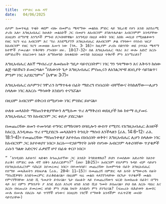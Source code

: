 ```yaml
---
title:  የምድር ሁሉ ዳኛ
date:   04/06/2025
---
```


`ሰዶም ከመጥፋቷ ጥቂት ቀደም ብሎ በመምሬ ሜዳማው መልክአ ምድር ላይ ገቢራዊ የሆነ አንድ አስገራሚ ታሪክ አለ። እግዚአብሔር ከሁለት መልአኮች ጋር በመሆን ለአብርሃም ይገለጥለታል። አብርሃምም እንዳያቸው እነዚህን ሰማያዊ እንግዶች ምግብ ይጋብዛቸዋል። እንግዲህ በዚህ ወቅት ነበር እስከ መሲህ የሚዘልቀውን የዘር ሃረግ ፍሬ አብርሃም እና ሣራ እንደሚያገኙ እግዚአብሔር ለአብርሃም ቃል የገባው። የየሱስ ዝርያ ከአብርሃም የዘር ሃረግ መመዘዙ እሙን ነው (ገላ. 3፡ 16)። ከዚያም ታሪኩ በድንገት ወደ ኃጥአኑ ሜዳማ ከተሞች ያመራል። ጥቅሶቹን ያንብቡ፡ ዘፍ. 18፡17-32። ስለ እግዚአብሔር ባህሪ እና ውሎ አድሮ እርሱ በምድራችን የሰፈነውን ክፋት ለማስወገድ ስላቀደበት መንገድ ከእነዚህ ጥቅሶች ምን እንማራለን?`


እግዚአብሔር ለእኛ ማብራሪያ ለመስጠት ግዴታ ባይኖርበትም፣ ነገር ግን ዓላማውን እና እቅዱን ከሰው ልጅ ባይሸፍን ይመርጣል። “በእውነት ጌታ እግዚአብሔር ምስጢሩን ለአገልጋዮቹ ለነቢያት ሳይገልጥ፣ ምንም ነገር አያደርግም።” (አሞጽ 3፡7)።

እግዚአብሔር ሰዶምንና ገሞራን ከማጥፋቱ በፊት ማድረግ የነበረበት ብቸኛውና ትክክለኛው—ሊሆን ስላለው ነገር ለእርሱ ማሳወቅ እንደሆነ ተናግሯል።

በዚህም አብርሃም በቅርብ በሚሆነው ነገር ምስክር ይሆናል።

ሁለቱ መላእክት ማስጠንቀቂያቸውን ለሚሰሙ ጥሪ ለማቅረብ ወደዚያች ክፉ ከተማ ሲያመሩ እግዚአብሔር ግን ከአብርሃም ጋር ቆይታ ያደርጋል።

በመጨረሻው ዘመን ተመሳሳይ ተግባር በማከናወን በባቢሎን ውስጥ የሚኖሩ የእግዚአብሔር ሕዝቦች ከእርሷ እንዲወጡ ጥሪ የሚያደርጉ መላእክትን ትንቢት ማሰብ እንችላለን (ራእ. 14:6–12፣ ራእ. 18:1–4)። የመጨረሻው ማስጠንቀቂያ እየተሰጠ በነበረበት ወቅት፣ እግዚአብሔር ሊሆን ስላለው ነገር ከአብርሃም ጋር እየተወያየ ነበር። እርሱ—የኃይማኖት አባት የሆነው አብርሃም ላቀረባቸው ጥያቄዎች ራሱን ግልጽ አድርጎና ፈቃደኛ ሆኖ በፊቱ ቀርቦ ነበር።

`“ ‘እንዲህስ አይሁን፤ ጻድቁን ከኀጢአተኛው ጋር እንዴት ትገድለዋለህ? ይህን የመሰለው አድራጎት ከአንተ ይራቅ፤ የምድር ሁሉ ዳኛ በቅን አይፈርድምን?” (ዘፍ፡ 18፡25)። አብርሃም የሰዶምን ጉዳይ ብቻ ሳይሆን የእግዚአብሔርንም ባሕርይ እየመረመረ ነበር። በተመሳሳይ፣ መጨረሻው ከመምጣቱ በፊት እግዚአብሔር የሰማይ መጻሕፍትን ይከፍታል (ራእ. 20፡4፣ 11–15)፤ በመጨረሻ በምድር ላይ እሳት ከማውረዱ በፊት ማስረጃዎቹን እንድንመረምር ይፈቅድልናል። በዚህም ዛሬ መልስ ላላገኘንላቸው በርካታ ጥያቄዎች መልስ የምናገኝባቸው አንድ ሺ ዓመታት ይኖሩናል። ጌታ በጠፉት ላይ የመጨረሻውን ፍርድ ከመስጠቱ በፊት፣ በማን ላይ እና በምን ምክንያት ያ እንደ ደረሰ እንረዳ ዘንድ አንድ ሺህ ዓመት ይሰጠናል። ይህ ስለ እርሱ ባህሪ እና እርሱ በፍጡራኑ ይመረመር ዘንድ ምን ያህል ክፍት እንደሆነ ምን ይነግረናል? (ፍጡራኑ በሕይወት ለመኖር ሙሉ በሙሉ በእርሱ ላይ ጥገኞች ሆነውና እነዚህን ነገሮች የማወቅ አንዳችም ተፈጥሯዊ መብት ሳይኖራቸው)`